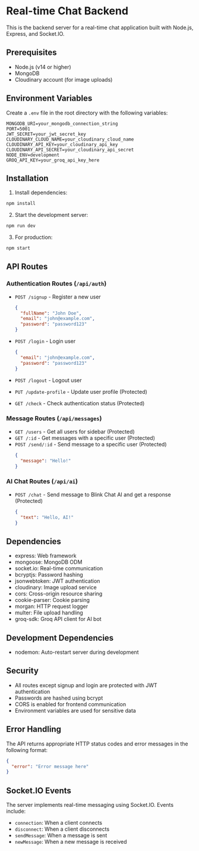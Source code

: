 # Real-time Chat Backend

This is the backend server for a real-time chat application built with Node.js, Express, and Socket.IO.

## Prerequisites

- Node.js (v14 or higher)
- MongoDB
- Cloudinary account (for image uploads)

## Environment Variables

Create a `.env` file in the root directory with the following variables:

```env
MONGODB_URI=your_mongodb_connection_string
PORT=5001
JWT_SECRET=your_jwt_secret_key
CLOUDINARY_CLOUD_NAME=your_cloudinary_cloud_name
CLOUDINARY_API_KEY=your_cloudinary_api_key
CLOUDINARY_API_SECRET=your_cloudinary_api_secret
NODE_ENV=development
GROQ_API_KEY=your_groq_api_key_here
```

## Installation

1. Install dependencies:
```bash
npm install
```

2. Start the development server:
```bash
npm run dev
```

3. For production:
```bash
npm start
```

## API Routes

### Authentication Routes (`/api/auth`)

- `POST /signup` - Register a new user
  ```json
  {
    "fullName": "John Doe",
    "email": "john@example.com",
    "password": "password123"
  }
  ```

- `POST /login` - Login user
  ```json
  {
    "email": "john@example.com",
    "password": "password123"
  }
  ```

- `POST /logout` - Logout user
- `PUT /update-profile` - Update user profile (Protected)
- `GET /check` - Check authentication status (Protected)

### Message Routes (`/api/messages`)

- `GET /users` - Get all users for sidebar (Protected)
- `GET /:id` - Get messages with a specific user (Protected)
- `POST /send/:id` - Send message to a specific user (Protected)
  ```json
  {
    "message": "Hello!"
  }
  ```

### AI Chat Routes (`/api/ai`)

- `POST /chat` - Send message to Blink Chat AI and get a response (Protected)
  ```json
  {
    "text": "Hello, AI!"
  }
  ```

## Dependencies

- express: Web framework
- mongoose: MongoDB ODM
- socket.io: Real-time communication
- bcryptjs: Password hashing
- jsonwebtoken: JWT authentication
- cloudinary: Image upload service
- cors: Cross-origin resource sharing
- cookie-parser: Cookie parsing
- morgan: HTTP request logger
- multer: File upload handling
- groq-sdk: Groq API client for AI bot

## Development Dependencies

- nodemon: Auto-restart server during development

## Security

- All routes except signup and login are protected with JWT authentication
- Passwords are hashed using bcrypt
- CORS is enabled for frontend communication
- Environment variables are used for sensitive data

## Error Handling

The API returns appropriate HTTP status codes and error messages in the following format:

```json
{
  "error": "Error message here"
}
```

## Socket.IO Events

The server implements real-time messaging using Socket.IO. Events include:

- `connection`: When a client connects
- `disconnect`: When a client disconnects
- `sendMessage`: When a message is sent
- `newMessage`: When a new message is received 